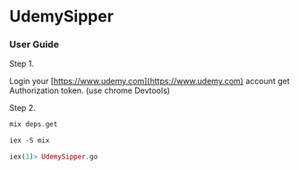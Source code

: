 # UdemySipper

### User Guide

Step 1.

Login your [https://www.udemy.com](https://www.udemy.com) account get Authorization token. (use chrome Devtools)

Step 2.

```elixir
mix deps.get

iex -S mix

iex(1)> UdemySipper.go
```
